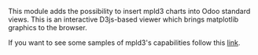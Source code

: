 This module adds the possibility to insert mpld3 charts into Odoo
standard views. This is an interactive D3js-based viewer which brings
matplotlib graphics to the browser.

If you want to see some samples of mpld3's capabilities follow this
[link](http://mpld3.github.io/).
